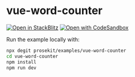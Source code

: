 # vue-word-counter

[![Open in StackBlitz](https://developer.stackblitz.com/img/open_in_stackblitz.svg)](https://stackblitz.com/github/prosekit/examples/tree/master/vue-word-counter)
[![Open with CodeSandbox](https://assets.codesandbox.io/github/button-edit-lime.svg)](https://codesandbox.io/p/sandbox/github/prosekit/examples/tree/master/vue-word-counter)

Run the example locally with:

```bash
npx degit prosekit/examples/vue-word-counter
cd vue-word-counter
npm install
npm run dev
```
